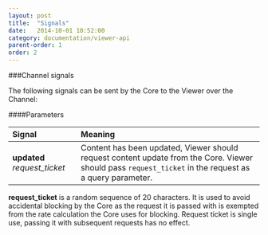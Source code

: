 ```yaml
---
layout: post
title:  "Signals"
date:   2014-10-01 10:52:00
category: documentation/viewer-api
parent-order: 1
order: 2
---
```


###Channel signals

The following signals can be sent by the Core to the Viewer over the Channel:

####Parameters

| Signal    | Meaning |
|:--------|:------------|
| **updated** *request_ticket*  | Content has been updated, Viewer should request content update from the Core. Viewer should pass `request_ticket` in the request as a query parameter. |

**request_ticket** is a random sequence of 20 characters. It is used to avoid accidental blocking by the Core as the request it is passed with is exempted from the rate calculation the Core uses for blocking.
Request ticket is single use, passing it with subsequent requests has no effect.